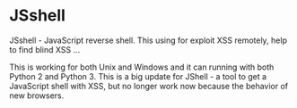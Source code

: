 # JSshell
JSshell - JavaScript reverse shell. This using for exploit XSS remotely, help to find blind XSS ...

This is working for both Unix and Windows and it can running with both Python 2 and Python 3. This is a big update for 
JShell - a tool to get a JavaScript shell with XSS, but no longer work now because the behavior of new browsers.
